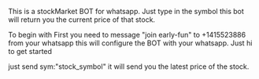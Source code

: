 This is a stockMarket BOT for whatsapp.
Just type in the symbol this bot will return you the current price of that stock.

To begin with
First you need to message "join early-fun" to +1415523886 from your whatsapp this will configure the BOT with your whatsapp.
Just hi to get started

just send sym:"stock_symbol" it will send you the latest price of the stock.
